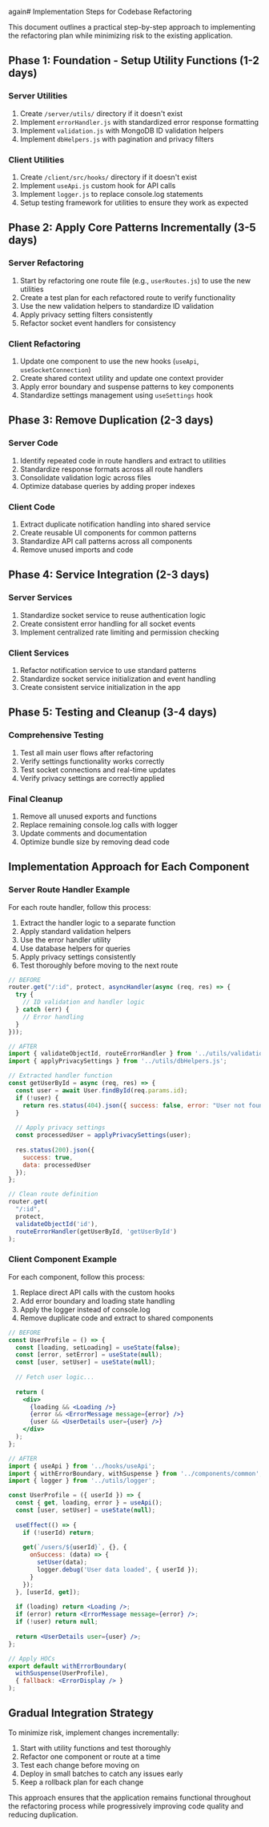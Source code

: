 again# Implementation Steps for Codebase Refactoring

This document outlines a practical step-by-step approach to implementing the refactoring plan while minimizing risk to the existing application.

## Phase 1: Foundation - Setup Utility Functions (1-2 days)

### Server Utilities
1. Create `/server/utils/` directory if it doesn't exist
2. Implement `errorHandler.js` with standardized error response formatting
3. Implement `validation.js` with MongoDB ID validation helpers
4. Implement `dbHelpers.js` with pagination and privacy filters

### Client Utilities
1. Create `/client/src/hooks/` directory if it doesn't exist
2. Implement `useApi.js` custom hook for API calls
3. Implement `logger.js` to replace console.log statements
4. Setup testing framework for utilities to ensure they work as expected

## Phase 2: Apply Core Patterns Incrementally (3-5 days)

### Server Refactoring
1. Start by refactoring one route file (e.g., `userRoutes.js`) to use the new utilities
2. Create a test plan for each refactored route to verify functionality
3. Use the new validation helpers to standardize ID validation
4. Apply privacy setting filters consistently
5. Refactor socket event handlers for consistency

### Client Refactoring
1. Update one component to use the new hooks (`useApi`, `useSocketConnection`)
2. Create shared context utility and update one context provider
3. Apply error boundary and suspense patterns to key components
4. Standardize settings management using `useSettings` hook

## Phase 3: Remove Duplication (2-3 days)

### Server Code
1. Identify repeated code in route handlers and extract to utilities
2. Standardize response formats across all route handlers
3. Consolidate validation logic across files
4. Optimize database queries by adding proper indexes

### Client Code
1. Extract duplicate notification handling into shared service
2. Create reusable UI components for common patterns
3. Standardize API call patterns across all components
4. Remove unused imports and code

## Phase 4: Service Integration (2-3 days)

### Server Services
1. Standardize socket service to reuse authentication logic
2. Create consistent error handling for all socket events
3. Implement centralized rate limiting and permission checking

### Client Services
1. Refactor notification service to use standard patterns
2. Standardize socket service initialization and event handling
3. Create consistent service initialization in the app

## Phase 5: Testing and Cleanup (3-4 days)

### Comprehensive Testing
1. Test all main user flows after refactoring
2. Verify settings functionality works correctly 
3. Test socket connections and real-time updates
4. Verify privacy settings are correctly applied

### Final Cleanup
1. Remove all unused exports and functions
2. Replace remaining console.log calls with logger
3. Update comments and documentation
4. Optimize bundle size by removing dead code

## Implementation Approach for Each Component

### Server Route Handler Example

For each route handler, follow this process:

1. Extract the handler logic to a separate function
2. Apply standard validation helpers
3. Use the error handler utility
4. Use database helpers for queries
5. Apply privacy settings consistently
6. Test thoroughly before moving to the next route

```javascript
// BEFORE
router.get("/:id", protect, asyncHandler(async (req, res) => {
  try {
    // ID validation and handler logic
  } catch (err) {
    // Error handling
  }
}));

// AFTER
import { validateObjectId, routeErrorHandler } from '../utils/validation.js';
import { applyPrivacySettings } from '../utils/dbHelpers.js';

// Extracted handler function
const getUserById = async (req, res) => {
  const user = await User.findById(req.params.id);
  if (!user) {
    return res.status(404).json({ success: false, error: "User not found" });
  }
  
  // Apply privacy settings
  const processedUser = applyPrivacySettings(user);
  
  res.status(200).json({
    success: true,
    data: processedUser
  });
};

// Clean route definition
router.get(
  "/:id", 
  protect, 
  validateObjectId('id'),
  routeErrorHandler(getUserById, 'getUserById')
);
```

### Client Component Example

For each component, follow this process:

1. Replace direct API calls with the custom hooks
2. Add error boundary and loading state handling
3. Apply the logger instead of console.log
4. Remove duplicate code and extract to shared components

```jsx
// BEFORE
const UserProfile = () => {
  const [loading, setLoading] = useState(false);
  const [error, setError] = useState(null);
  const [user, setUser] = useState(null);
  
  // Fetch user logic...
  
  return (
    <div>
      {loading && <Loading />}
      {error && <ErrorMessage message={error} />}
      {user && <UserDetails user={user} />}
    </div>
  );
};

// AFTER
import { useApi } from '../hooks/useApi';
import { withErrorBoundary, withSuspense } from '../components/common';
import { logger } from '../utils/logger';

const UserProfile = ({ userId }) => {
  const { get, loading, error } = useApi();
  const [user, setUser] = useState(null);
  
  useEffect(() => {
    if (!userId) return;
    
    get(`/users/${userId}`, {}, {
      onSuccess: (data) => {
        setUser(data);
        logger.debug('User data loaded', { userId });
      }
    });
  }, [userId, get]);
  
  if (loading) return <Loading />;
  if (error) return <ErrorMessage message={error} />;
  if (!user) return null;
  
  return <UserDetails user={user} />;
};

// Apply HOCs
export default withErrorBoundary(
  withSuspense(UserProfile),
  { fallback: <ErrorDisplay /> }
);
```

## Gradual Integration Strategy

To minimize risk, implement changes incrementally:

1. Start with utility functions and test thoroughly
2. Refactor one component or route at a time
3. Test each change before moving on
4. Deploy in small batches to catch any issues early
5. Keep a rollback plan for each change

This approach ensures that the application remains functional throughout the refactoring process while progressively improving code quality and reducing duplication.
